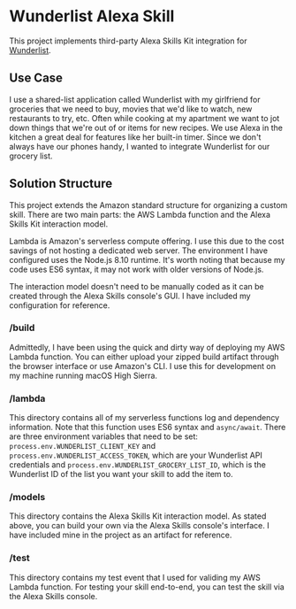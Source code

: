 # Wunderlist Alexa Skill
This project implements third-party Alexa Skills Kit integration for [Wunderlist](https://developer.wunderlist.com/).

## Use Case
I use a shared-list application called Wunderlist with my girlfriend for groceries that we need to buy, movies that we'd like to watch, new restaurants to try, etc. Often while cooking at my apartment we want to jot down things that we're out of or items for new recipes. We use Alexa in the kitchen a great deal for features like her built-in timer. Since we don't always have our phones handy, I wanted to integrate Wunderlist for our grocery list.

## Solution Structure
This project extends the Amazon standard structure for organizing a custom skill. There are two main parts: the AWS Lambda function and the Alexa Skills Kit interaction model.

Lambda is Amazon's serverless compute offering. I use this due to the cost savings of not hosting a dedicated web server. The environment I have configured uses the Node.js 8.10 runtime. It's worth noting that because my code uses ES6 syntax, it may not work with older versions of Node.js.

The interaction model doesn't need to be manually coded as it can be created through the Alexa Skills console's GUI. I have included my configuration for reference.

### /build
Admittedly, I have been using the quick and dirty way of deploying my AWS Lambda function. You can either upload your zipped build artifact through the browser interface or use Amazon's CLI. I use this for development on my machine running macOS High Sierra.

### /lambda
This directory contains all of my serverless functions log and dependency information. Note that this function uses ES6 syntax and `async/await`. There are three environment variables that need to be set: `process.env.WUNDERLIST_CLIENT_KEY` and `process.env.WUNDERLIST_ACCESS_TOKEN`, which are your Wunderlist API credentials and `process.env.WUNDERLIST_GROCERY_LIST_ID`, which is the Wunderlist ID of the list you want your skill to add the item to.

### /models
This directory contains the Alexa Skills Kit interaction model. As stated above, you can build your own via the Alexa Skills console's interface. I have included mine in the project as an artifact for reference.

### /test
This directory contains my test event that I used for validing my AWS Lambda function. For testing your skill end-to-end, you can test the skill via the Alexa Skills console.
